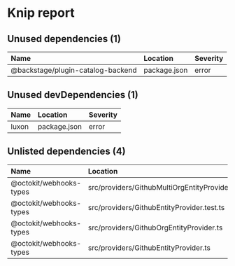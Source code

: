 # Knip report

## Unused dependencies (1)

| Name | Location | Severity |
| :-------------------------------- | :----------- | :------- |
| @backstage/plugin-catalog-backend | package.json | error |

## Unused devDependencies (1)

| Name | Location | Severity |
| :---- | :----------- | :------- |
| luxon | package.json | error |

## Unlisted dependencies (4)

| Name | Location | Severity |
| :---------------------- | :-------------------------------------------- | :------- |
| @octokit/webhooks-types | src/providers/GithubMultiOrgEntityProvider.ts | error |
| @octokit/webhooks-types | src/providers/GithubEntityProvider.test.ts | error |
| @octokit/webhooks-types | src/providers/GithubOrgEntityProvider.ts | error |
| @octokit/webhooks-types | src/providers/GithubEntityProvider.ts | error |

